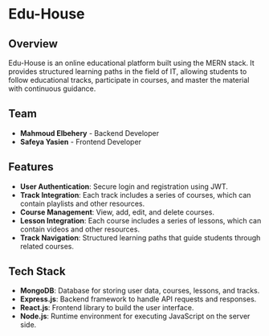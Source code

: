 # Edu-House

## Overview
Edu-House is an online educational platform built using the MERN stack. It provides structured learning paths in the field of IT, allowing students to follow educational tracks, participate in courses, and master the material with continuous guidance.

## Team
- **Mahmoud Elbehery** - Backend Developer
- **Safeya Yasien** - Frontend Developer

## Features
- **User Authentication**: Secure login and registration using JWT.
- **Track Integration**: Each track includes a series of courses, which can contain playlists and other resources.
- **Course Management**: View, add, edit, and delete courses.
- **Lesson Integration**: Each course includes a series of lessons, which can contain videos and other resources.
- **Track Navigation**: Structured learning paths that guide students through related courses.


## Tech Stack
- **MongoDB**: Database for storing user data, courses, lessons, and tracks.
- **Express.js**: Backend framework to handle API requests and responses.
- **React.js**: Frontend library to build the user interface.
- **Node.js**: Runtime environment for executing JavaScript on the server side.